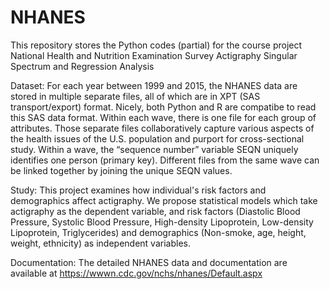 # NHANES
This repository stores the Python codes (partial) for the course project National Health and Nutrition Examination Survey Actigraphy Singular Spectrum and Regression Analysis

Dataset:
For each year between 1999 and 2015, the NHANES data are stored in multiple separate files, all of which are in XPT (SAS transport/export) format. Nicely, both Python and R are compatibe to read this SAS data format. 
Within each wave, there is one file for each group of attributes. Those separate files collaboratively capture various aspects of the health issues of the U.S. population and purport for cross-sectional study. Within a wave, the “sequence number” variable SEQN uniquely identifies one person (primary key). Different files from the same wave can be linked together by joining the unique SEQN values. 

Study:
This project examines how individual's risk factors and demographics affect actigraphy. We propose statistical models which take actigraphy as the dependent variable, and risk factors (Diastolic Blood Pressure, Systolic Blood Pressure, High-density Lipoprotein, Low-density Lipoprotein, Triglycerides) and demographics (Non-smoke, age, height, weight, ethnicity) as independent variables.

Documentation:
The detailed NHANES data and documentation are available at https://wwwn.cdc.gov/nchs/nhanes/Default.aspx
